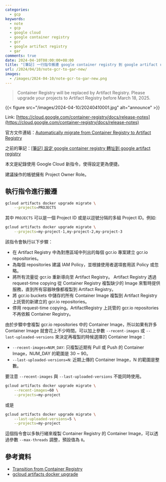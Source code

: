 ```yaml
---
categories:
  - gcp
keywords:
  - note
  - gcp
  - google cloud
  - google container registry
  - gcr
  - google artifact registry
  - gar
comments: true
date: 2024-04-10T08:00:00+08:00
title: "[筆記] 一行指令搬遷 google container registry 到 google artifact registry"
url: /2024/04/10/note-gcr-to-gar-new/
images:
  - /images/2024-04-10/note-gcr-to-gar-new.png
---
```


> Container Registry will be replaced by Artifact Registry. Please upgrade your projects to Artifact Registry before March 18, 2025.

{{< figure src="/images/2024-04-10/20240410001.jpg" alt="announce" >}}

Link: [https://cloud.google.com/container-registry/docs/release-notes](https://cloud.google.com/container-registry/docs/release-notes)

官方文件連結：[Automatically migrate from Container Registry to Artifact Registry](https://cloud.google.com/artifact-registry/docs/transition/auto-migrate-gcr-ar)

之前的筆記：[[筆記] 設定 google container registry 轉址到 google artifact registry](/2023/10/29/note-gcr-to-gar/)

本文是紀錄使用 Google Cloud 新指令，使得設定更為便捷。

建議操作的帳號擁有 Project Owner Role。

## 執行指令進行搬遷

```bash
gcloud artifacts docker upgrade migrate \
    --projects=PROJECTS
```

其中 `PROJECTS` 可以是一個 Project ID 或是以逗號分隔的多組 Project ID。例如:

```bash
gcloud artifacts docker upgrade migrate \
    --projects=my-project-1,my-project-2,my-project-3
```

該指令會執行以下步驟：
- 在 Artifact Registry 中為對應區域中列出的每個 gcr.io 專案建立 gcr.io repositories。
- 為每個 repositories 建議 IAM Policy，並根據使用者選項套用該 Policy 或忽略。
- 將所有流量從 gcr.io 重新導向至 Artifact Registry。 Artifact Registry 透過 request-time copying 從 Container Registry 複製缺少的 Image 來暫時提供服務，直到所有容器映像都複製到 Artifact Registry。
- 將 gcr.io buckets 中儲存的所有 Container Image 複製到 Artifact Registry 上託管的新建立的 gcr.io repositories。
- 停用 request-time copying。ArtifactRegistry 上託管的 gcr.io repositories 不再依賴 Container Registry。

由於步驟中會複製 gcr.io repositories 中的 Container Image，所以如果有許多 Container Image 就會花上不少時間。可以加上參數 `--recent-images` 或 `--last-uploaded-versions` 來決定再複製的時候選擇的 Container Image：
- `--recent-images=NUM_DAY`: 只複製近期有 Pull 或 Push 的 Container Image，NUM_DAY 的範圍是 30 ~ 90。
- `--last-uploaded-versions=N`: 近期上傳的 Container Image，N 的範圍是整數。

要注意 `--recent-images` 與 `--last-uploaded-versions` 不能同時使用。

```bash
gcloud artifacts docker upgrade migrate \
    --recent-images=60 \
    --projects=my-project
```

或是

```bash
gcloud artifacts docker upgrade migrate \
    --last-uploaded-versions=5 \
    --projects=my-project
```

這個指令會以多執行緒來複製 Container Registry 的 Container Image，可以透過參數 `--max-threads` 調整，預設值為 `8`。

## 參考資料
- [Transition from Container Registry](https://cloud.google.com/artifact-registry/docs/transition/transition-from-gcr)
- [gcloud artifacts docker upgrade](https://cloud.google.com/sdk/gcloud/reference/artifacts/docker/upgrade)
